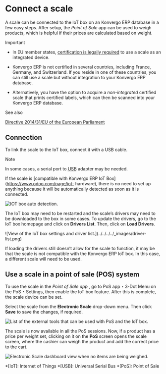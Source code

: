 # Connect a scale

A scale can be connected to the IoT box on an Konvergo ERP database in a few easy
steps. After setup, the _Point of Sale_ app can be used to weigh products,
which is helpful if their prices are calculated based on weight.

<div class="alert alert-warning">
<p class="alert-title">
Important</p><ul>
<li><p>In EU member states, <a href="https://eur-lex.europa.eu/legal-content/EN/TXT/?uri=uriserv%3AOJ.L_.2014.096.01.0107.01.ENG">certification is legally required</a>
to use a scale as an integrated device.</p></li>
<li><p>Konvergo ERP is not certified in several countries, including France, Germany, and Switzerland. If you
reside in one of these countries, you can still use a scale but without integration to your
Konvergo ERP database.</p></li>
<li><p>Alternatively, you have the option to acquire a <em>non-integrated</em> certified scale that prints
certified labels, which can then be scanned into your Konvergo ERP database.</p></li>
</ul>
</div> <div class="alert alert-secondary">
<p class="alert-title">
See also</p><p><a href="https://eur-lex.europa.eu/legal-content/EN/TXT/?uri=uriserv%3AOJ.L_.2014.096.01.0107.01.ENG">Directive 2014/31/EU of the European Parliament</a></p>
</div>

## Connection

To link the scale to the IoT box, connect it with a USB cable.

<div class="alert alert-primary">
<p class="alert-title">
Note</p><p>In some cases, a serial port to <abbr title="Universal Serial Bus">USB</abbr> adapter may be needed.</p>
</div>

If the scale is [compatible with Konvergo ERP IoT Box](https://www.odoo.com/page/iot-
hardware), there is no need to set up anything because it will be
automatically detected as soon as it is connected.

![IOT box auto detection.](../../../../_images/iot-choice.png)

The IoT box may need to be restarted and the scale’s drivers may need to be
downloaded to the box in some cases. To update the drivers, go to the IoT box
homepage and click on **Drivers List**. Then, click on **Load Drivers**.

![View of the IoT box settings and driver list.](../../../../_images/driver-
list.png)

If loading the drivers still doesn’t allow for the scale to function, it may
be that the scale is not compatible with the Konvergo ERP IoT box. In this case, a
different scale will need to be used.

## Use a scale in a point of sale (POS) system

To use the scale in the _Point of Sale app_ , go to PoS app ‣ 3-Dot Menu on
the PoS ‣ Settings, then enable the IoT box feature. After this is complete,
the scale device can be set.

Select the scale from the **Electronic Scale** drop-down menu. Then click
**Save** to save the changes, if required.

![List of the external tools that can be used with PoS and the IoT
box.](../../../../_images/electronic-scale-feature.png)

The scale is now available in all the PoS sessions. Now, if a product has a
price per weight set, clicking on it on the **PoS** screen opens the scale
screen, where the cashier can weigh the product and add the correct price to
the cart.

![Electronic Scale dashboard view when no items are being
weighed.](../../../../_images/scale-view.png)

  *[IoT]: Internet of Things
  *[USB]: Universal Serial Bus
  *[PoS]: Point of Sale

